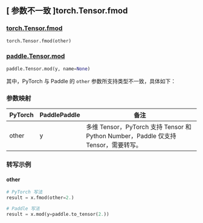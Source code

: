 ## [ 参数不一致 ]torch.Tensor.fmod

### [torch.Tensor.fmod](https://pytorch.org/docs/stable/generated/torch.Tensor.fmod.html#torch.Tensor.fmod)

```python
torch.Tensor.fmod(other)
```

### [paddle.Tensor.mod](https://www.paddlepaddle.org.cn/documentation/docs/zh/api/paddle/Tensor_cn.html#mod-y-name-none)

```python
paddle.Tensor.mod(y, name=None)
```

其中，PyTorch 与 Paddle 的 `other` 参数所支持类型不一致，具体如下：

### 参数映射

| PyTorch | PaddlePaddle | 备注                          |
| ------- | ------------ | ----------------------------- |
| other   | y            | 多维 Tensor，PyTorch 支持 Tensor 和 Python Number，Paddle 仅支持 Tensor，需要转写。 |

### 转写示例
#### other
```python
# PyTorch 写法
result = x.fmod(other=2.)

# Paddle 写法
result = x.mod(y=paddle.to_tensor(2.))
```
